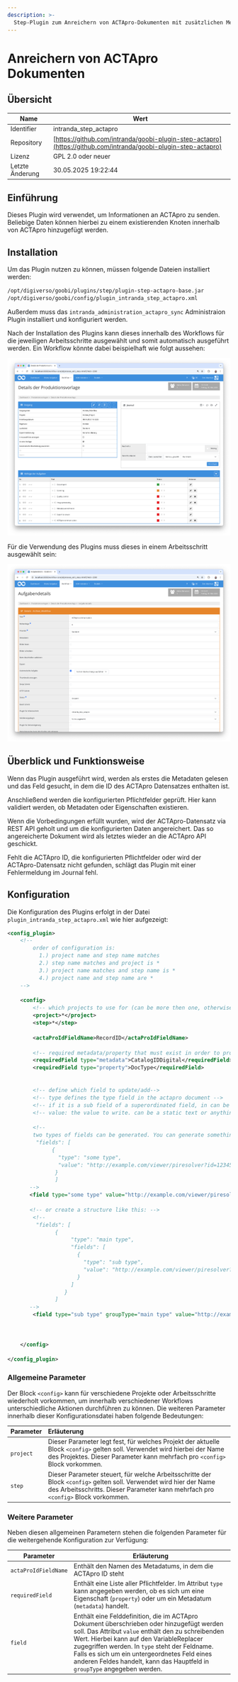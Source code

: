```yaml
---
description: >-
  Step-Plugin zum Anreichern von ACTApro-Dokumenten mit zusätzlichen Metadaten
---
```


# Anreichern von ACTApro Dokumenten

## Übersicht

Name                     | Wert
-------------------------|-----------
Identifier               | intranda_step_actapro
Repository               | [https://github.com/intranda/goobi-plugin-step-actapro](https://github.com/intranda/goobi-plugin-step-actapro)
Lizenz              | GPL 2.0 oder neuer 
Letzte Änderung    | 30.05.2025 19:22:44


## Einführung

Dieses Plugin wird verwendet, um Informationen an ACTApro zu senden. Beliebige Daten können hierbei zu einem existierenden Knoten innerhalb von ACTApro hinzugefügt werden.


## Installation
Um das Plugin nutzen zu können, müssen folgende Dateien installiert werden:

```bash
/opt/digiverso/goobi/plugins/step/plugin-step-actapro-base.jar
/opt/digiverso/goobi/config/plugin_intranda_step_actapro.xml
```

Außerdem muss das `intranda_administration_actapro_sync` Administraion Plugin installiert und konfiguriert werden.

Nach der Installation des Plugins kann dieses innerhalb des Workflows für die jeweiligen Arbeitsschritte ausgewählt und somit automatisch ausgeführt werden. Ein Workflow könnte dabei beispielhaft wie folgt aussehen:

![Beispielhafter Aufbau eines Workflows](images/goobi-plugin-step-actapro_screen1_de.png)

Für die Verwendung des Plugins muss dieses in einem Arbeitsschritt ausgewählt sein:

![Konfiguration des Arbeitsschritts für die Nutzung des Plugins](images/goobi-plugin-step-actapro_screen2_de.png)


## Überblick und Funktionsweise

Wenn das Plugin ausgeführt wird, werden als erstes die Metadaten gelesen und das Feld gesucht, in dem die ID des ACTApro Datensatzes enthalten ist.

Anschließend werden die konfigurierten Pflichtfelder geprüft. Hier kann validiert werden, ob Metadaten oder Eigenschaften existieren. 

Wenn die Vorbedingungen erfüllt wurden, wird der ACTApro-Datensatz via REST API geholt und um die konfigurierten Daten angereichert.
Das so angereicherte Dokument wird als letztes wieder an die ACTApro API geschickt.

Fehlt die ACTApro ID, die konfigurierten Pflichtfelder oder wird der ACTApro-Datensatz nicht gefunden, schlägt das Plugin mit einer Fehlermeldung im Journal fehl.


## Konfiguration
Die Konfiguration des Plugins erfolgt in der Datei `plugin_intranda_step_actapro.xml` wie hier aufgezeigt:

```xml
<config_plugin>
    <!--
        order of configuration is:
          1.) project name and step name matches
          2.) step name matches and project is *
          3.) project name matches and step name is *
          4.) project name and step name are *
    -->

    <config>
        <!-- which projects to use for (can be more then one, otherwise use *) -->
        <project>*</project>
        <step>*</step>

        <actaProIdFieldName>RecordID</actaProIdFieldName>

        <!-- required metadata/property that must exist in order to proceed -->
        <requiredField type="metadata">CatalogIDDigital</requiredField>
        <requiredField type="property">DocType</requiredField>

        
        <!-- define which field to update/add-->
        <!-- type defines the type field in the actapro document -->
        <!-- if it is a sub field of a superordinated field, in can be configured in groupType -->
        <!-- value: the value to write. can be a static text or anything from the VariableReplacer -->
        
        <!--  
        two types of fields can be generated. You can generate something like this:  
         "fields": [
              {
                "type": "some type",
                "value": "http://example.com/viewer/piresolver?id=12345"
               }
               ]
       -->
       <field type="some type" value="http://example.com/viewer/piresolver?id=$(meta.CatalogIDDigital)" />
       
       <!-- or create a structure like this: -->
        <!--
         "fields": [
               {
                    "type": "main type",
                    "fields": [
                      {
                        "type": "sub type",
                        "value": "http://example.com/viewer/piresolver?id=12345"
                      }
                    ]
                  }
               ]       
       -->           
        <field type="sub type" groupType="main type" value="http://example.com/viewer/piresolver?id=$(meta.CatalogIDDigital)" />



    </config>

</config_plugin>
```

### Allgemeine Parameter 
Der Block `<config>` kann für verschiedene Projekte oder Arbeitsschritte wiederholt vorkommen, um innerhalb verschiedener Workflows unterschiedliche Aktionen durchführen zu können. Die weiteren Parameter innerhalb dieser Konfigurationsdatei haben folgende Bedeutungen: 

| Parameter | Erläuterung | 
| :-------- | :---------- | 
| `project` | Dieser Parameter legt fest, für welches Projekt der aktuelle Block `<config>` gelten soll. Verwendet wird hierbei der Name des Projektes. Dieser Parameter kann mehrfach pro `<config>` Block vorkommen. | 
| `step` | Dieser Parameter steuert, für welche Arbeitsschritte der Block `<config>` gelten soll. Verwendet wird hier der Name des Arbeitsschritts. Dieser Parameter kann mehrfach pro `<config>` Block vorkommen. | 


### Weitere Parameter 
Neben diesen allgemeinen Parametern stehen die folgenden Parameter für die weitergehende Konfiguration zur Verfügung: 


Parameter               | Erläuterung
------------------------|------------------------------------
`actaProIdFieldName`    | Enthält den Namen des Metadatums, in dem die ACTApro ID steht
`requiredField`         | Enthält eine Liste aller Pflichtfelder. Im Attribut `type` kann angegeben werden, ob es sich um eine Eigenschaft (`property`) oder um ein Metadatum (`metadata`) handelt. 
`field`                 | Enthält eine Felddefinition, die im ACTApro Dokument überschrieben oder hinzugefügt werden soll. Das Attribut `value` enthält den zu schreibenden Wert. Hierbei kann auf den VariableReplacer zugegriffen werden. In `type` steht der Feldname. Falls es sich um ein untergeordnetes Feld eines anderen Feldes handelt, kann das Hauptfeld in `groupType` angegeben werden.